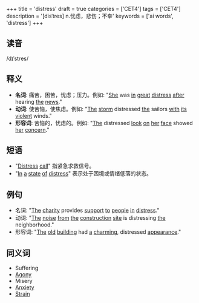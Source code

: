 +++
title = 'distress'
draft = true
categories = ['CET4']
tags = ['CET4']
description = '[disˈtres] n.忧虑，悲伤；不幸'
keywords = ['ai words', 'distress']
+++

## 读音
/dɪˈstres/

## 释义
- **名词**: 痛苦，困苦，忧虑；压力。例如: "[She](/zh/post/she/) was [in](/zh/post/in/) [great](/zh/post/great/) [distress](/zh/post/distress/) [after](/zh/post/after/) hearing [the](/zh/post/the/) [news](/zh/post/news/)."
- **动词**: 使苦恼，使焦虑。例如: "[The](/zh/post/the/) [storm](/zh/post/storm/) distressed [the](/zh/post/the/) sailors [with](/zh/post/with/) [its](/zh/post/its/) [violent](/zh/post/violent/) winds."
- **形容词**: 苦恼的，忧虑的。例如: "[The](/zh/post/the/) distressed [look](/zh/post/look/) [on](/zh/post/on/) [her](/zh/post/her/) [face](/zh/post/face/) showed [her](/zh/post/her/) [concern](/zh/post/concern/)."

## 短语
- "[Distress](/zh/post/distress/) [call](/zh/post/call/)" 指紧急求救信号。
- "[In](/zh/post/in/) [a](/zh/post/a/) [state](/zh/post/state/) [of](/zh/post/of/) [distress](/zh/post/distress/)" 表示处于困境或情绪低落的状态。

## 例句
- 名词: "[The](/zh/post/the/) [charity](/zh/post/charity/) provides [support](/zh/post/support/) [to](/zh/post/to/) [people](/zh/post/people/) [in](/zh/post/in/) [distress](/zh/post/distress/)."
- 动词: "[The](/zh/post/the/) [noise](/zh/post/noise/) [from](/zh/post/from/) [the](/zh/post/the/) [construction](/zh/post/construction/) [site](/zh/post/site/) is distressing [the](/zh/post/the/) neighborhood."
- 形容词: "[The](/zh/post/the/) [old](/zh/post/old/) [building](/zh/post/building/) had [a](/zh/post/a/) [charming](/zh/post/charming/), distressed [appearance](/zh/post/appearance/)."

## 同义词
- Suffering
- [Agony](/zh/post/agony/)
- Misery
- [Anxiety](/zh/post/anxiety/)
- [Strain](/zh/post/strain/)
